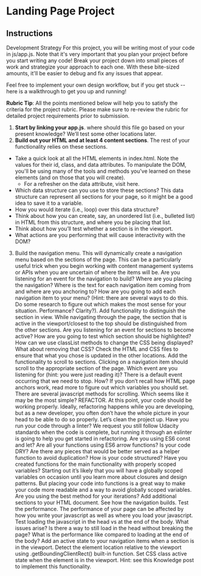 # Landing Page Project
## Instructions

Development Strategy
For this project, you will be writing most of your code in js/app.js. Note that it's very important that you plan your project before you start writing any code! Break your project down into small pieces of work and strategize your approach to each one. With these bite-sized amounts, it'll be easier to debug and fix any issues that appear.

Feel free to implement your own design workflow, but if you get stuck -- here is a walkthrough to get you up and running!

**Rubric Tip**: All the points mentioned below will help you to satisfy the criteria for the project rubric. Please make sure to re-review the rubric for detailed project requirements prior to submission.

1. **Start by linking your app.js**. where should this file go based on your present knowledge? We’ll test some other locations later.
2. **Build out your HTML and at least 4 content sections**. The rest of your functionality relies on these sections.
* Take a quick look at all the HTML elements in index.html. Note the values for their id, class, and data attributes. To manipulate the DOM, you'll be using many of the tools and methods you've learned on these elements (and on those that you will create).
    * For a refresher on the data attribute, visit here.
* Which data structure can you use to store these sections? This data structure can represent all sections for your page, so it might be a good idea to save it to a variable.
* How you would iterate (i.e., loop) over this data structure?
* Think about how you can create, say, an unordered list (i.e., bulleted list) in HTML from this structure, and where you be placing that list.
* Think about how you’ll test whether a section is in the viewport.
* What actions are you performing that will cause interactivity with the DOM?
3. Build the navigation menu. This will dynamically create a navigation menu based on the sections of the page. This can be a particularly useful trick when you begin working with content management systems or APIs when you are uncertain of where the items will be.
Are you listening for an event for the navigation to build?
Where are you placing the navigation?
Where is the text for each navigation item coming from and where are you anchoring to?
How are you going to add each navigation item to your menu? (Hint: there are several ways to do this. Do some research to figure out which makes the most sense for your situation. Performance? Clarity?).
Add functionality to distinguish the section in view. While navigating through the page, the section that is active in the viewport/closest to the top should be distinguished from the other sections.
Are you listening for an event for sections to become active?
How are you going to test which section should be highlighted?
How can we use classList methods to change the CSS being displayed? What about removing that CSS?
Check the HTML and CSS files to ensure that what you chose is updated in the other locations.
Add the functionality to scroll to sections. Clicking on a navigation item should scroll to the appropriate section of the page.
Which event are you listening for (hint: you were just reading it)?
There is a default event occurring that we need to stop. How?
If you don’t recall how HTML page anchors work, read more to figure out which variables you should set.
There are several javascript methods for scrolling. Which seems like it may be the most simple?
REFACTOR. At this point, your code should be working properly. Ideally, refactoring happens while you are developing, but as a new developer, you often don’t have the whole picture in your head to be able to do so properly. Let’s clean the project up.
Have you run your code through a linter? We request you still follow Udacity standards when the code is complete, but running it through an eslinter is going to help you get started in refactoring.
Are you using ES6 const and let?
Are all your functions using ES6 arrow functions?
Is your code DRY? Are there any pieces that would be better served as a helper function to avoid duplication?
How is your code structured? Have you created functions for the main functionality with properly scoped variables? Starting out it’s likely that you will have a globally scoped variables on occasion until you learn more about closures and design patterns. But placing your code into functions is a great way to make your code more readable and a way to avoid globally scoped variables.
Are you using the best method for your iterations?
Add additional sections to your HTML document. See how the navigation builds.
Test the performance. The performance of your page can be affected by how you write your javascript as well as where you load your javascript.
Test loading the javascript in the head vs at the end of the body. What issues arise? Is there a way to still load in the head without breaking the page? What is the performance like compared to loading at the end of the body?
Add an active state to your navigation items when a section is in the viewport.
Detect the element location relative to the viewport using .getBoundingClientRect() built-in function.
Set CSS class active state when the element is in the viewport.
Hint: see this Knowledge post to implement this functionality.